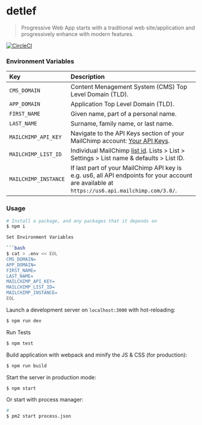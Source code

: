 # detlef

> Progressive Web App starts with a traditional web site/application and progressively enhance with modern features.

[![CircleCI](https://circleci.com/gh/daliborgogic/detlef-app.svg?style=svg)](https://circleci.com/gh/daliborgogic/detlef-app)

### Environment Variables

| Key                     | Description                                                                                                                                      |
|:------------------------|:-------------------------------------------------------------------------------------------------------------------------------------------------|
| ```CMS_DOMAIN```        | Content Menagement System (CMS) Top Level Domain (TLD).                                                                                          |
| ```APP_DOMAIN```        | Application Top Level Domain (TLD).                                                                                                              |
| ```FIRST_NAME```        | Given name, part of a personal name.                                                                                                             |
| ```LAST_NAME```         | Surname, family name, or last name.                                                                                                              |
| ```MAILCHIMP_API_KEY``` | Navigate to the API Keys section of your MailChimp account: [Your API Keys](https://us1.admin.mailchimp.com/account/api/).                       |
| ```MAILCHIMP_LIST_ID``` | Individual  MailChimp [list id](https://us1.admin.mailchimp.com/account/api/). Lists > List > Settings > List name & defaults > List ID.         |
| ```MAILCHIMP_INSTANCE```| If last part of your MailChimp API key is e.g. us6, all API endpoints for your account are available at ```https://us6.api.mailchimp.com/3.0/```.|

### Usage

```bash
# Install a package, and any packages that it depends on
$ npm i

Set Environment Variables

```bash
$ cat > .env << EOL
CMS_DOMAIN=
APP_DOMAIN=
FIRST_NAME=
LAST_NAME=
MAILCHIMP_API_KEY=
MAILCHIMP_LIST_ID=
MAILCHIMP_INSTANCE=
EOL
```

Launch a development server on ```localhost:3000``` with hot-reloading:

```bash
$ npm run dev
```

Run Tests
```bash
$ npm test
```

Build application with webpack and minify the JS & CSS (for production):

```bash
$ npm run build
```

Start the server in production mode:

```bash
$ npm start
```

Or start with process manager:

```bash
#
$ pm2 start process.json
```
